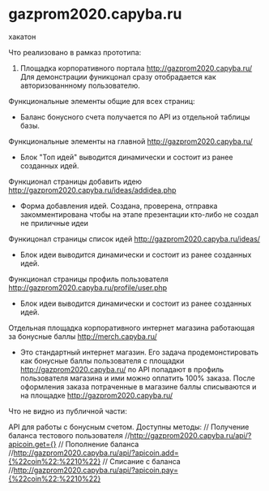 # gazprom2020.capyba.ru
хакатон

Что реализовано в рамказ прототипа:

1. Площадка корпоративного портала http://gazprom2020.capyba.ru/
Для демонстрации фуникцонал сразу отобрадается как авторизованнному пользователю.

Функциональные элементы общие для всех страниц:
- Баланс бонусного счета получается по API из отдельной таблицы базы.

Функциональные элементы на главной http://gazprom2020.capyba.ru/
- Блок "Топ идей" выводится динамически и состоит из ранее созданных идей.

Функционал страницы добавить идею http://gazprom2020.capyba.ru/ideas/addidea.php
- Форма добавления идей. Создана, проверена, отправка закомментирована чтобы на этапе презентации кто-либо не создал не приличные идеи

Функицонал страницы список идей http://gazprom2020.capyba.ru/ideas/
- Блок идеи выводится динамически и состоит из ранее созданных идей.

Функционал страницы профиль пользователя http://gazprom2020.capyba.ru/profile/user.php
- Блок идеи выводится динамически и состоит из ранее созданных идей.

Отдельная площадка корпоративного интернет магазина работающая за бонусные баллы http://merch.capyba.ru/
- Это стандартный интернет магазин. Его задача продемонстировать как бонусные баллы пользователя с площадки 
http://gazprom2020.capyba.ru/ по API попадают в профиль пользователя магазина и ими можно оплатить 100% заказа.
После оформления заказа потраченные в магазине баллы списываются и на площадке http://gazprom2020.capyba.ru/

Что не видно из публичной части:

API для работы с бонусным счетом. Доступны методы:
// Получение баланса тестового пользователя
//http://gazprom2020.capyba.ru/api/?apicoin.get={}
// Пополнение баланса
//http://gazprom2020.capyba.ru/api/?apicoin.add={%22coin%22:%2210%22}
// Списание с баланса
//http://gazprom2020.capyba.ru/api/?apicoin.pay={%22coin%22:%2210%22}
